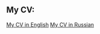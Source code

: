## My CV:
[My CV in English](https://drive.google.com/file/d/1XD58XaCG63sa7iYn8BUHeK2KCd3UOwsK/view?usp=sharing/)
[My CV in Russian](https://drive.google.com/file/d/1GtyBkBVgErPDqw4CS_yb2B1HlMtflWky/view?usp=sharing/)
